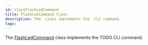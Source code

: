 ```yaml
---
id: classFlashLedCommand
title: FlashLedCommand Class
description: The  class implements the  CLI command.
tags:
---
```

The <a href="classFlashLedCommand">FlashLedCommand</a> class implements the TODO CLI command.
